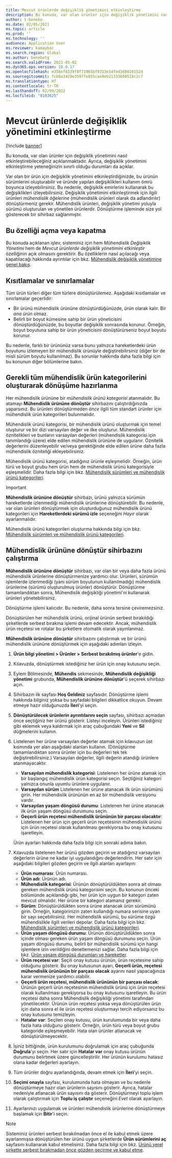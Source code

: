 ```yaml
---
title: Mevcut ürünlerde değişiklik yönetimini etkinleştirme
description: Bu konuda, var olan ürünler için değişiklik yönetimini nasıl etkinleştirebileceğiniz açıklanmaktadır. Ayrıca, değişiklik yönetimini etkinleştirme yeteneğinizin sınırlı olduğu durumları da açıklar.
author: t-benebo
ms.date: 02/05/2021
ms.topic: article
ms.prod: ''
ms.technology: ''
audience: Application User
ms.reviewer: kamaybac
ms.search.region: Global
ms.author: benebotg
ms.search.validFrom: 2021-05-02
ms.dyn365.ops.version: 10.0.17
ms.openlocfilehash: e356ef8339f8f71965bf9313e14fed3d0810152d
ms.sourcegitcommit: fcb8a3419e3597fe855cae9eb21333698518c2c7
ms.translationtype: HT
ms.contentlocale: tr-TR
ms.lasthandoff: 02/09/2022
ms.locfileid: "8103625"
---
```

# <a name="enable-change-management-on-existing-products"></a>Mevcut ürünlerde değişiklik yönetimini etkinleştirme

[!include [banner](../../includes/banner.md)]

Bu konuda, var olan ürünler için değişiklik yönetimini nasıl etkinleştirebileceğiniz açıklanmaktadır. Ayrıca, değişiklik yönetimini etkinleştirme yeteneğinizin sınırlı olduğu durumları da açıklar.

Var olan bir ürün için değişiklik yönetimini etkinleştirdiğinizde, bu ürünün sürümlerini oluşturabilir ve üründe yapılan değişiklikleri kullanım ömrü boyunca izleyebilirsiniz. Bu nedenle, değişiklik emirlerini kullanarak bu değişiklikleri izleyebilirsiniz. Değişiklik yönetimini etkinleştirmek için ilgili ürünleri *mühendislik öğelerine* (mühendislik ürünleri olarak da adlandırılır) dönüştürmeniz gerekir. Mühendislik ürünleri, değişiklik yönetimi yoluyla sürümü oluşturulan ve yönetilen ürünlerdir. Dönüştürme işleminde size yol gösterecek bir sihirbaz sağlanmıştır.

## <a name="turn-this-feature-on-or-off"></a>Bu özelliği açma veya kapatma

Bu konuda açıklanan işlev, sisteminiz için hem *Mühendislik Değişiklik Yönetimi* hem de *Mevcut ürünlerde değişiklik yönetimini etkinleştir* özelliğinin açık olmasını gerektirir. Bu özelliklerin nasıl açılacağı veya kapatılacağı hakkında ayrıntılar için bkz. [Mühendislik değişiklik yönetimine genel bakış](product-engineering-overview.md).

## <a name="restrictions-and-limitations"></a>Kısıtlamalar ve sınırlamalar

Tüm ürün türleri diğer tüm türlere dönüştürülemez. Aşağıdaki kısıtlamalar ve sınırlamalar geçerlidir:

- Bir ürünü mühendislik ürününe dönüştürdüğünüzde, *ürün* olarak kalır. Bir *ana ürün* olmaz.
- Belirli bir boyut kümesine sahip bir ürün yöneticisini dönüştürdüğünüzde, bu boyutlar değişiklik sonrasında korunur. Örneğin, boyut boyutuna sahip bir ürün yöneticisini dönüştürürseniz boyut boyutu korunur.

Bu nedenle, farklı bir ürününüz varsa bunu yalnızca hareketlerdeki ürün boyutunu izlemeyen bir mühendislik ürünüyle değiştirebilirsiniz (diğer bir de misli sürüm boyutu kullanılmaz). Bu sorunlar hakkında daha fazla bilgi için bu konunun diğer bölümlerine bakın.

## <a name="prepare-for-conversion-by-creating-all-required-engineering-product-categories"></a>Gerekli tüm mühendislik ürün kategorilerini oluşturarak dönüşüme hazırlanma

Her mühendislik ürününe bir *mühendislik ürünü kategorisi* atanmalıdır. Bu atamayı **Mühendislik ürününe dönüştür** sihirbazını çalıştırdığınızda yaparsınız. Bu ürünleri dönüştürmeden *önce* ilgili tüm standart ürünler için mühendislik ürün kategorileri bulunmalıdır.

Mühendislik ürünü kategorisi, bir mühendislik ürünü oluşturmak için temel oluşturur ve bir dizi varsayılan değer ve ilke oluşturur. Mühendislik öznitelikleri ve bunların varsayılan değerleri (mühendislik kategorisi için tanımlandığı üzere) elde edilen mühendislik ürününe de uygulanır. Öznitelik değerlerini düzenleyebilir ve/veya gerektiğinde elde edilen ürüne daha fazla mühendislik özniteliği ekleyebilirsiniz.

Mühendislik ürünü kategorisi, atadığınız ürünle eşleşmelidir. Örneğin, ürün türü ve boyut grubu hem ürün hem de mühendislik ürünü kategorisiyle eşleşmelidir. Daha fazla bilgi için bkz. [Mühendislik sürümleri ve mühendislik ürünü kategorileri](engineering-versions-product-category.md).

> [!IMPORTANT]
> **Mühendislik ürününe dönüştür** sihirbazı, ürünü yalnızca sürümün hareketlerde izlenmediği mühendislik ürünlerine dönüştürebilir. Bu nedenle, var olan ürünleri dönüştürmek için oluşturduğunuz mühendislik ürünü kategorileri için **Hareketlerdeki sürümü izle** seçeneğini *Hayır* olarak ayarlanmalıdır.

Mühendislik ürünü kategorileri oluşturma hakkında bilgi için bkz. [Mühendislik sürümleri ve mühendislik ürünü kategorileri](engineering-versions-product-category.md).

## <a name="run-the-convert-to-engineering-product-wizard"></a>Mühendislik ürününe dönüştür sihirbazını çalıştırma

**Mühendislik ürününe dönüştür** sihirbazı, var olan bir veya daha fazla ürünü mühendislik ürünlerine dönüştürmenize yardımcı olur. Ürünleri, sürümün işlemlerde izlenmediği (yani sürüm boyutunun kullanılmadığı) mühendislik ürünlerine (sürümü oluşturulmuş ürünler) dönüştürür. Dönüştürme tamamlandıktan sonra, Mühendislik değişikliği yönetimi'ni kullanarak ürünleri yönetebilirsiniz.

Dönüştürme işlemi kalıcıdır. Bu nedenle, daha sonra tersine çeviremezsiniz. 

Dönüştürülen her mühendislik ürünü, orijinal ürünün serbest bırakıldığı şirketlerde serbest bırakma işlemi devam edecektir. Ancak, mühendislik ürün reçetesi ve rotalar bu şirketlere otomatik olarak yayınlanmaz.

**Mühendislik ürününe dönüştür** sihirbazını çalıştırmak ve bir ürünü mühendislik ürününe dönüştürmek için aşağıdaki adımları izleyin.

1. **Ürün bilgi yönetimi \> Ürünler \> Serbest bırakılmış ürünler**'e gidin.
1. Kılavuzda, dönüştürmek istediğiniz her ürün için onay kutusunu seçin.
1. Eylem Bölmesinde, **Mühendis** sekmesinde, **Mühendislik değişikliği yönetimi** grubunda, **Mühendislik ürününe dönüştür**'ü seçerek sihirbazı açın.
1. Sihirbazın ilk sayfası **Hoş Geldiniz** sayfasıdır. Dönüştürme işlemi hakkında bilginiz yoksa bu sayfadaki bilgileri dikkatlice okuyun. Devam etmeye hazır olduğunuzda **İleri**'yi seçin.
1. **Dönüştürülecek ürünlerin ayrıntılarını seçin** sayfası, sihirbazı açmadan önce seçtiğiniz her ürünü gösterir. Listeyi inceleyin. Ürünleri istediğiniz gibi eklemek veya kaldırmak için araç çubuğundaki **Yeni** ve **Sil** düğmelerini kullanın.
1. Listelenen her ürüne varsayılan değerler atamak için kılavuzun üst kısmında yer alan aşağıdaki alanları kullanın. (Dönüştürme tamamlandıktan sonra ürünler için bu değerleri tek tek değiştirebilirsiniz.) Varsayılan değerler, ilgili değerin atandığı ürünlere atanmayacaktır.

    - **Varsayılan mühendislik kategorisi**: Listelenen her ürüne atamak için bir başlangıç mühendislik ürün kategorisi seçin. Seçtiğiniz kategori yalnızca onunla uyumlu ürünlere uygulanır.
    - **Varsayılan sürüm** Listelenen her ürüne atanacak ilk ürün sürümünü girin. Her mühendislik ürününün en az bir mühendislik versiyonu vardır.
    - **Varsayılan yaşam döngüsü durumu**: Listelenen her ürüne atanacak ilk ürün yaşam döngüsü durumunu seçin.
    - **Geçerli ürün reçetesi mühendislik ürününün bir parçası olacaktır**: Listelenen her ürün için geçerli ürün reçetesinin mühendislik ürünü için ürün reçetesi olarak kullanılması gerekiyorsa bu onay kutusunu işaretleyin.

    Ürün ayarları hakkında daha fazla bilgi için sonraki adıma bakın.

1. Kılavuzda listelenen her ürünü gözden geçirin ve atadığınız varsayılan değerlerin ürüne ne kadar iyi uygulandığını değerlendirin. Her satır için aşağıdaki bilgileri gözden geçirin ve ilgili alanları ayarlayın:

    - **Ürün numarası**: Ürün numarası.
    - **Ürün adı**: Ürünün adı.
    - **Mühendislik kategorisi**: Ürünün dönüştürüldükten sonra ait olması gereken mühendislik ürünü kategorisini seçin. Bu konunun önceki bölümünde açıklandığı gibi, her ürün için uygun bir kategori zaten mevcut olmalıdır. Her ürüne bir kategori atamanız gerekir.
    - **Sürüm**: Dönüştürüldükten sonra ürüne atanacak ürün sürümünü girin. Örneğin, kategorinizin zaten kullandığı numara serisine uyan bir sayı seçebilirsiniz. Her mühendislik sürümü, bu sürüme özgü mühendislikle ilgili verileri depolar. Daha fazla bilgi için bkz. [Mühendislik sürümleri ve mühendislik ürünü kategorileri](engineering-versions-product-category.md).
    - **Ürün yaşam döngüsü durumu**: Ürünün dönüştürüldükten sonra içinde olması gereken ürün yaşam döngüsü durumunu seçin. Ürün yaşam döngüsü durumu, belirli bir mühendislik sürümü için hangi işlemlere izin verildiğini denetlemenizi sağlar. Daha fazla bilgi için bkz. [Ürün yaşam döngüsü durumları ve hareketler](product-lifecycle-state-transactions.md).
    - **Ürün reçetesi var**: Seçili onay kutusu ürünün, ürün reçetesine sahip olduğunu gösterir. Bu onay kutusunun ayarı, **Geçerli ürün, reçetesi mühendislik ürününün bir parçası olacak** ayarını nasıl yapacağınıza karar vermenize yardımcı olabilir.
    - **Geçerli ürün reçetesi, mühendislik ürününün bir parçası olacak**: Ürünün geçerli ürün reçetesinin mühendislik ürünü için ürün reçetesi olarak kullanılması gerekiyorsa bu onay kutusunu işaretleyin. Bu ürün reçetesi daha sonra Mühendislik değişikliği yönetimi tarafından yönetilecektir. Ürünün ürün reçetesi yoksa veya dönüştürülen ürün için daha sonra el ile ürün reçetesi oluşturmayı tercih ediyorsanız bu onay kutusunu temizleyin.
    - **Hatalar var**: Seçilen onay kutusu, ürün kurulumunda bir veya daha fazla hata olduğunu gösterir. Örneğin, ürün türü veya boyut grubu kategoride eşleşmeyebilir. Hata olan ürünler atlanacak ve dönüştürülmeyecektir.

1. İşiniz bittiğinde, ürün kurulumunu doğrulamak için araç çubuğunda **Doğrula**'yı seçin. Her satır için **Hatalar var** onay kutusu ürünün durumunu belirtmek üzere güncelleştirilir. Her ürünün kurulumu hatasız olana kadar değerleri ayarlayın.
1. Tüm ürünler doğru ayarlandığında, devam etmek için **İleri**'yi seçin.
1. **Seçimi onayla** sayfası, kurulumunda hata olmayan ve bu nedenle dönüştürmeye hazır olan ürünlerin sayısını gösterir. Ayrıca, hatalar nedeniyle atlanacak ürün sayısını da gösterir. Dönüştürmeyi toplu işlem olarak çalıştırmak için **Toplu iş çalıştır** seçeneğini *Evet* olarak ayarlayın.
1. Ayarlarınızı uygulamak ve ürünleri mühendislik ürünlerine dönüştürmeye başlamak için **Bitir**'i seçin.

> [!NOTE]
> Sisteminiz ürünleri serbest bırakılmadan önce el ile kabul etmek üzere ayarlanmışsa dönüştürülen her ürünü uygun şirketlerde **Ürün sürümlerini aç** sayfasını kullanarak kabul etmelisiniz. Daha fazla bilgi için bkz. [Ürünü yerel şirkette serbest bırakmadan önce gözden geçirme ve kabul etme](engineering-scenarios.md#accept).
